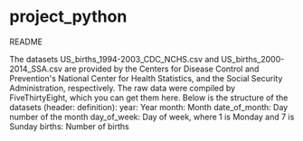 # project_python

README

The datasets US_births_1994-2003_CDC_NCHS.csv and US_births_2000-2014_SSA.csv are provided by the Centers for Disease Control and Prevention's National Center for Health Statistics, and the Social Security Administration, respectively. The raw data were compiled by FiveThirtyEight, which you can get them here.
Below is the structure of the datasets (header: definition):
year: Year
month: Month
date_of_month: Day number of the month
day_of_week: Day of week, where 1 is Monday and 7 is Sunday
births: Number of births
